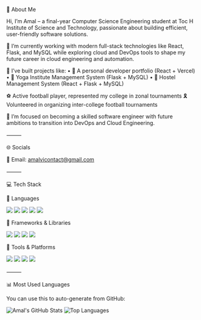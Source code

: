 
👋 About Me

Hi, I’m Amal – a final-year Computer Science Engineering student at Toc H Institute of Science and Technology, passionate about building efficient, user-friendly software solutions.

🚀 I’m currently working with modern full-stack technologies like React, Flask, and MySQL while exploring cloud and DevOps tools to shape my future career in cloud engineering and automation.

🏢 I’ve built projects like:
	•	🎨 A personal developer portfolio (React + Vercel)
	•	🧘 Yoga Institute Management System (Flask + MySQL)
	•	🏨 Hostel Management System (React + Flask + MySQL)

⚽ Active football player, represented my college in zonal tournaments
🎗️ Volunteered in organizing inter-college football tournaments

🌱 I’m focused on becoming a skilled software engineer with future ambitions to transition into DevOps and Cloud Engineering.

⸻

🌐 Socials

📧 Email: amalvicontact@gmail.com

⸻

💻 Tech Stack

🚩 Languages

<p align="left">
  <img src="https://img.shields.io/badge/HTML5-E34F26?style=for-the-badge&logo=html5&logoColor=white"/>
  <img src="https://img.shields.io/badge/CSS3-1572B6?style=for-the-badge&logo=css3&logoColor=white"/>
  <img src="https://img.shields.io/badge/JavaScript-F7DF1E?style=for-the-badge&logo=javascript&logoColor=black"/>
  <img src="https://img.shields.io/badge/Python-3776AB?style=for-the-badge&logo=python&logoColor=white"/>
  <img src="https://img.shields.io/badge/MySQL-4479A1?style=for-the-badge&logo=mysql&logoColor=white"/>
</p>


🚩 Frameworks & Libraries

<p align="left">
  <img src="https://img.shields.io/badge/React-20232A?style=for-the-badge&logo=react&logoColor=61DAFB"/>
  <img src="https://img.shields.io/badge/Bootstrap-563D7C?style=for-the-badge&logo=bootstrap&logoColor=white"/>
  <img src="https://img.shields.io/badge/Flask-000000?style=for-the-badge&logo=flask&logoColor=white"/>
  <img src="https://img.shields.io/badge/SQLAlchemy-404D59?style=for-the-badge&logo=sqlalchemy&logoColor=white"/>
</p>


🚩 Tools & Platforms

<p align="left">
  <img src="https://img.shields.io/badge/Git-F05032?style=for-the-badge&logo=git&logoColor=white"/>
  <img src="https://img.shields.io/badge/GitHub-181717?style=for-the-badge&logo=github&logoColor=white"/>
  <img src="https://img.shields.io/badge/Vercel-000000?style=for-the-badge&logo=vercel&logoColor=white"/>
  <img src="https://img.shields.io/badge/Figma-F24E1E?style=for-the-badge&logo=figma&logoColor=white"/>
</p>



⸻

📊 Most Used Languages

You can use this to auto-generate from GitHub:

![Amal's GitHub Stats](https://github-readme-stats.vercel.app/api?username=amal-vi&show_icons=true&theme=radical)
![Top Languages](https://github-readme-stats.vercel.app/api/top-langs/?username=amal-vi&layout=compact&theme=radical)


